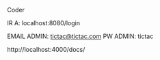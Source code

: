 Coder

IR A: localhost:8080/login


EMAIL ADMIN: tictac@tictac.com 
PW ADMIN: tictac

http://localhost:4000/docs/


